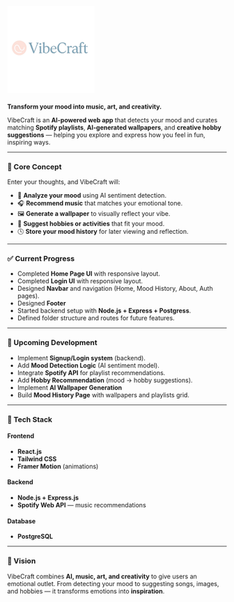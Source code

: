 ## <img src="vibe_craft\src\assets\logo2.png" alt="VibeCraft Logo" width="200"  /> 

**Transform your mood into music, art, and creativity.**

VibeCraft is an **AI-powered web app** that detects your mood and curates matching **Spotify playlists**, **AI-generated wallpapers**, and **creative hobby suggestions** — helping you explore and express how you feel in fun, inspiring ways.

---

### 🌈 Core Concept

Enter your thoughts, and VibeCraft will:

* 🧠 **Analyze your mood** using AI sentiment detection.
* 🎧 **Recommend music** that matches your emotional tone.
* 🖼️ **Generate a wallpaper** to visually reflect your vibe.
* 🎨 **Suggest hobbies or activities** that fit your mood.
* 🕓 **Store your mood history** for later viewing and reflection.

---

### ✅ Current Progress

* Completed **Home Page UI** with responsive layout.
* Completed **Login UI** with responsive layout.
* Designed **Navbar** and navigation (Home, Mood History, About, Auth pages).
* Designed **Footer**
* Started backend setup with **Node.js + Express + Postgress**.
* Defined folder structure and routes for future features.

---

### 🚧 Upcoming Development

* Implement **Signup/Login system** (backend).
* Add **Mood Detection Logic** (AI sentiment model).
* Integrate **Spotify API** for playlist recommendations.
* Add **Hobby Recommendation** (mood → hobby suggestions).
* Implement **AI Wallpaper Generation** 
* Build **Mood History Page** with wallpapers and playlists grid.

---

### 🧩 Tech Stack

#### Frontend

* **React.js**
* **Tailwind CSS**
* **Framer Motion** (animations)

#### Backend

* **Node.js + Express.js**
* **Spotify Web API** — music recommendations

#### Database

* **PostgreSQL**

---

### 🎯 Vision

VibeCraft combines **AI, music, art, and creativity** to give users an emotional outlet.
From detecting your mood to suggesting songs, images, and hobbies — it transforms emotions into **inspiration**.


